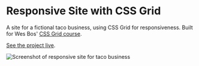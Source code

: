 # Responsive Site with CSS Grid

A site for a fictional taco business, using CSS Grid for responsiveness. Built for Wes Bos' [CSS Grid course](https://cssgrid.io/).

[See the project live](https://gk-hynes.github.io/responsive-site/).

![Screenshot of responsive site for taco business](https://res.cloudinary.com/gerhynes/image/upload/q_auto/v1551640740/Screenshot_2019-03-03_Responsive_Site_With_CSS_Grid_sqwcux.png)
